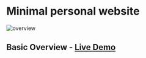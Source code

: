 # Minimal personal website
![overview](https://github.com/ahamidEng/minimal-personal-website/raw/master/src/images/overview.gif)
## Basic Overview - <a href="https://ahmedhrayyan.github.io/minimal-personal-website/" target="_blank">Live Demo</a>
